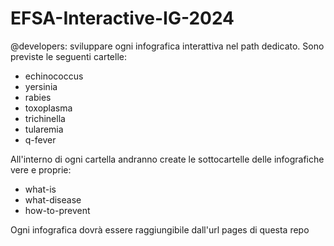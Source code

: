 # EFSA-Interactive-IG-2024

@developers: sviluppare ogni infografica interattiva nel path dedicato. Sono previste le seguenti cartelle:

  * echinococcus
  * yersinia
  * rabies
  * toxoplasma
  * trichinella
  * tularemia
  * q-fever

 All'interno di ogni cartella andranno create le sottocartelle delle infografiche vere e proprie: 
  * what-is
  * what-disease
  * how-to-prevent

Ogni infografica dovrà essere raggiungibile dall'url pages di questa repo
